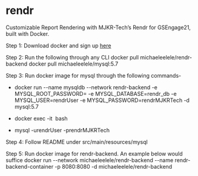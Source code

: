 # rendr
Customizable Report Rendering with MJKR-Tech’s Rendr for GSEngage21, built with Docker.

Step 1:
Download docker and sign up [here](docker.com)

Step 2: Run the following through any CLI
docker pull michaeleelele/rendr-backend
docker pull michaeleelele/mysql:5.7

Step 3:
Run docker image for mysql through the following commands-

- docker run --name mysqldb --network rendr-backend -e MYSQL_ROOT_PASSWORD=<MySQL password> -e MYSQL_DATABASE=rendr_db -e MYSQL_USER=rendrUser -e MYSQL_PASSWORD=rendrMJKRTech -d mysql:5.7

- docker exec -it <image ID> bash

- mysql -urendrUser -prendrMJKRTech


Step 4:
Follow README under src/main/resources/mysql
  

Step 5:
Run docker image for rendr-backend. An example below would suffice
docker run --network michaeleelele/rendr-backend --name rendr-backend-container -p 8080:8080 -d michaeleelele/rendr-backend

